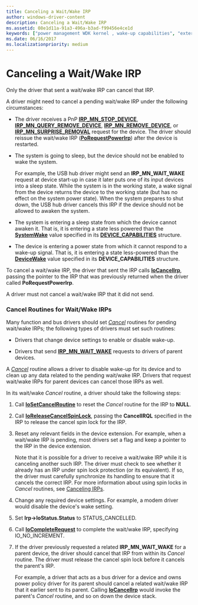 ```yaml
---
title: Canceling a Wait/Wake IRP
author: windows-driver-content
description: Canceling a Wait/Wake IRP
ms.assetid: 08e1d11a-91a3-496a-b3ad-f99456e4ce1d
keywords: ["power management WDK kernel , wake-up capabilities", "external wake signals WDK", "awakening devices", "wake-up capabilities WDK power management", "device wake ups WDK power management", "IRP_MN_WAIT_WAKE", "wait/wake IRPs WDK power management , canceling", "canceling wait/wake IRPs", "Cancel routines, wait/wake IRPs"]
ms.date: 06/16/2017
ms.localizationpriority: medium
---
```


# Canceling a Wait/Wake IRP





Only the driver that sent a wait/wake IRP can cancel that IRP.

A driver might need to cancel a pending wait/wake IRP under the following circumstances:

-   The driver receives a PnP [**IRP\_MN\_STOP\_DEVICE**](https://msdn.microsoft.com/library/windows/hardware/ff551755), [**IRP\_MN\_QUERY\_REMOVE\_DEVICE**](https://msdn.microsoft.com/library/windows/hardware/ff551705), [**IRP\_MN\_REMOVE\_DEVICE**](https://msdn.microsoft.com/library/windows/hardware/ff551738), or [**IRP\_MN\_SURPRISE\_REMOVAL**](https://msdn.microsoft.com/library/windows/hardware/ff551760) request for the device. The driver should reissue the wait/wake IRP ([**PoRequestPowerIrp**](https://msdn.microsoft.com/library/windows/hardware/ff559734)) after the device is restarted.

-   The system is going to sleep, but the device should not be enabled to wake the system.

    For example, the USB hub driver might send an **IRP\_MN\_WAIT\_WAKE** request at device start-up in case it later puts one of its input devices into a sleep state. While the system is in the working state, a wake signal from the device returns the device to the working state (but has no effect on the system power state). When the system prepares to shut down, the USB hub driver cancels this IRP if the device should not be allowed to awaken the system.

-   The system is entering a sleep state from which the device cannot awaken it. That is, it is entering a state less powered than the [**SystemWake**](systemwake.md) value specified in its [**DEVICE\_CAPABILITIES**](https://msdn.microsoft.com/library/windows/hardware/ff543095) structure.

-   The device is entering a power state from which it cannot respond to a wake-up signal. That is, it is entering a state less-powered than the [**DeviceWake**](devicewake.md) value specified in its **DEVICE\_CAPABILITIES** structure.

To cancel a wait/wake IRP, the driver that sent the IRP calls [**IoCancelIrp**](https://msdn.microsoft.com/library/windows/hardware/ff548338), passing the pointer to the IRP that was previously returned when the driver called **PoRequestPowerIrp**.

A driver must not cancel a wait/wake IRP that it did not send.

### <a href="" id="ddk-cancel-routines-for-wait-wake-irps-kg"></a>Cancel Routines for Wait/Wake IRPs

Many function and bus drivers should set [*Cancel*](https://msdn.microsoft.com/library/windows/hardware/ff540742) routines for pending wait/wake IRPs; the following types of drivers must set such routines:

-   Drivers that change device settings to enable or disable wake-up.

-   Drivers that send [**IRP\_MN\_WAIT\_WAKE**](https://msdn.microsoft.com/library/windows/hardware/ff551766) requests to drivers of parent devices.

A [*Cancel*](https://msdn.microsoft.com/library/windows/hardware/ff540742) routine allows a driver to disable wake-up for its device and to clean up any data related to the pending wait/wake IRP. Drivers that request wait/wake IRPs for parent devices can cancel those IRPs as well.

In its wait/wake *Cancel* routine, a driver should take the following steps:

1.  Call [**IoSetCancelRoutine**](https://msdn.microsoft.com/library/windows/hardware/ff549674) to reset the *Cancel* routine for the IRP to **NULL**.

2.  Call [**IoReleaseCancelSpinLock**](https://msdn.microsoft.com/library/windows/hardware/ff549550), passing the **CancelIRQL** specified in the IRP to release the cancel spin lock for the IRP.

3.  Reset any relevant fields in the device extension. For example, when a wait/wake IRP is pending, most drivers set a flag and keep a pointer to the IRP in the device extension.

    Note that it is possible for a driver to receive a wait/wake IRP while it is canceling another such IRP. The driver must check to see whether it already has an IRP under spin lock protection (or its equivalent). If so, the driver must carefully synchronize its handling to ensure that it cancels the correct IRP. For more information about using spin locks in *Cancel* routines, see [Canceling IRPs](canceling-irps.md).

4.  Change any required device settings. For example, a modem driver would disable the device's wake setting.

5.  Set **Irp-&gt;IoStatus.Status** to STATUS\_CANCELLED.

6.  Call [**IoCompleteRequest**](https://msdn.microsoft.com/library/windows/hardware/ff548343) to complete the wait/wake IRP, specifying IO\_NO\_INCREMENT.

7.  If the driver previously requested a related **IRP\_MN\_WAIT\_WAKE** for a parent device, the driver should cancel that IRP from within its *Cancel* routine. The driver must release the cancel spin lock before it cancels the parent's IRP.

    For example, a driver that acts as a bus driver for a device and owns power policy driver for its parent should cancel a related wait/wake IRP that it earlier sent to its parent. Calling [**IoCancelIrp**](https://msdn.microsoft.com/library/windows/hardware/ff548338) would invoke the parent's *Cancel* routine, and so on down the device stack.

 

 





